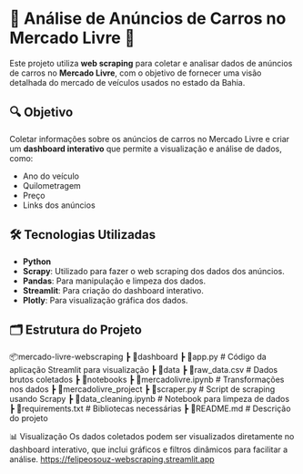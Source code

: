 # 🚗 Análise de Anúncios de Carros no Mercado Livre 🚗

Este projeto utiliza **web scraping** para coletar e analisar dados de anúncios de carros no **Mercado Livre**, com o objetivo de fornecer uma visão detalhada do mercado de veículos usados no estado da Bahia.

## 🔍 Objetivo

Coletar informações sobre os anúncios de carros no Mercado Livre e criar um **dashboard interativo** que permite a visualização e análise de dados, como:
- Ano do veículo
- Quilometragem
- Preço
- Links dos anúncios

## 🛠️ Tecnologias Utilizadas

- **Python**
- **Scrapy**: Utilizado para fazer o web scraping dos dados dos anúncios.
- **Pandas**: Para manipulação e limpeza dos dados.
- **Streamlit**: Para criação do dashboard interativo.
- **Plotly**: Para visualização gráfica dos dados.

## 🗂️ Estrutura do Projeto
📦mercado-livre-webscraping
 ┣ 📂dashboard
   ┣ 📜app.py  # Código da aplicação Streamlit para visualização
 ┣ 📂data
   ┣ 📜raw_data.csv  # Dados brutos coletados
 ┣ 📂notebooks
   ┣ 📜mercadolivre.ipynb  # Transformações nos dados
 ┣ 📂mercadolivre_project
   ┣ 📜scraper.py  # Script de scraping usando Scrapy
   ┣ 📜data_cleaning.ipynb  # Notebook para limpeza de dados
 ┣ 📜requirements.txt  # Bibliotecas necessárias
 ┣ 📜README.md  # Descrição do projeto

 📊 Visualização
Os dados coletados podem ser visualizados diretamente no dashboard interativo, que inclui gráficos e filtros dinâmicos para facilitar a análise.
https://felipeosouz-webscraping.streamlit.app
